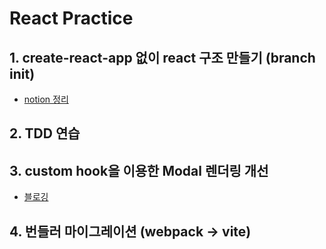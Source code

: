 # React Practice

## 1. create-react-app 없이 react 구조 만들기 (branch init)
* [notion 정리](https://puzzle-musician-212.notion.site/CRA-Webpack-c010791cba144857afe5dfc55f3395d8)

## 2. TDD 연습

## 3. custom hook을 이용한 Modal 렌더링 개선
* [블로깅](https://always-develop.tistory.com/103)

## 4. 번들러 마이그레이션 (webpack -> vite)
